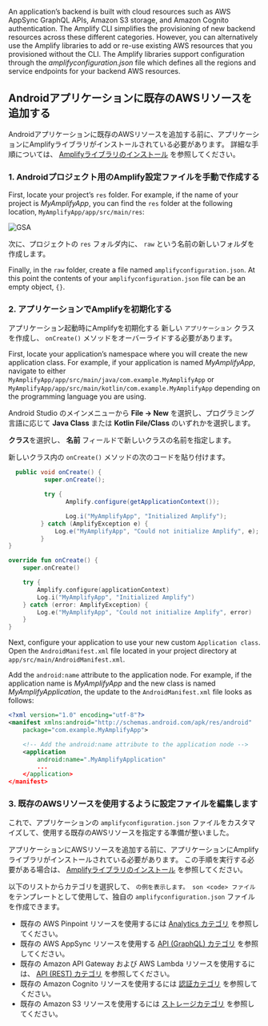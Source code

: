 An application’s backend is built with cloud resources such as AWS AppSync GraphQL APIs, Amazon S3 storage, and Amazon Cognito authentication. The Amplify CLI simplifies the provisioning of new backend resources across these different categories. However, you can alternatively use the Amplify libraries to add or re-use existing AWS resources that you provisioned without the CLI. The Amplify libraries support configuration through the *amplifyconfiguration.json* file which defines all the regions and service endpoints for your backend AWS resources.

## Androidアプリケーションに既存のAWSリソースを追加する

Androidアプリケーションに既存のAWSリソースを追加する前に、アプリケーションにAmplifyライブラリがインストールされている必要があります。 詳細な手順については、 [Amplifyライブラリのインストール](~/lib/project-setup/create-application.md#n2-install-amplify-libraries) を参照してください。

### 1. Androidプロジェクト用のAmplify設定ファイルを手動で作成する

First, locate your project’s `res` folder. For example, if the name of your project is *MyAmplifyApp*, you can find the `res` folder at the following location, `MyAmplifyApp/app/src/main/res`:

![GSA](~/images/project-setup/2_useExistingResources.png)

次に、プロジェクトの `res` フォルダ内に、 `raw` という名前の新しいフォルダを作成します。

Finally, in the `raw` folder, create a file named `amplifyconfiguration.json`. At this point the contents of your `amplifyconfiguration.json` file can be an empty object, `{}`.

### 2. アプリケーションでAmplifyを初期化する
アプリケーション起動時にAmplifyを初期化する 新しい `アプリケーション` クラスを作成し、 `onCreate()` メソッドをオーバーライドする必要があります。

First, locate your application’s namespace where you will create the new application class. For example, if your application is named *MyAmplifyApp*, navigate to either `MyAmplifyApp/app/src/main/java/com.example.MyAmplifyApp` or `MyAmplifyApp/app/src/main/kotlin/com.example.MyAmplifyApp` depending on the programming language you are using.

Android Studio のメインメニューから **File -> New** を選択し、プログラミング言語に応じて **Java Class** または **Kotlin File/Class** のいずれかを選択します。

**クラス**を選択し、 **名前** フィールドで新しいクラスの名前を指定します。

新しいクラス内の `onCreate()` メソッドの次のコードを貼り付けます。

<amplify-block-switcher>

<amplify-block name="Java">

```java
  public void onCreate() {
          super.onCreate();

          try {
                Amplify.configure(getApplicationContext());

                Log.i("MyAmplifyApp", "Initialized Amplify");
         } catch (AmplifyException e) {
             Log.e("MyAmplifyApp", "Could not initialize Amplify", e);
         }
}
```

</amplify-block>

<amplify-block name="Kotlin">

```kotlin
override fun onCreate() {
    super.onCreate()

    try {
        Amplify.configure(applicationContext)
        Log.i("MyAmplifyApp", "Initialized Amplify")
    } catch (error: AmplifyException) {
        Log.e("MyAmplifyApp", "Could not initialize Amplify", error)
    }
}
```

</amplify-block>

</amplify-block-switcher>

Next, configure your application to use your new custom `Application class`. Open the `AndroidManifest.xml` file located in your project directory at `app/src/main/AndroidManifest.xml`.

Add the `android:name` attribute to the application node. For example, if the application name is  *MyAmplifyApp* and the new class is named *MyAmplifyApplication*, the update to the `AndroidManifest.xml` file looks as follows:
```xml
<?xml version="1.0" encoding="utf-8"?>
<manifest xmlns:android="http://schemas.android.com/apk/res/android"
    package="com.example.MyAmplifyApp">

    <!-- Add the android:name attribute to the application node -->
    <application
        android:name=".MyAmplifyApplication"
        ...
    </application>
</manifest>
```

### 3. 既存のAWSリソースを使用するように設定ファイルを編集します

これで、アプリケーションの `amplifyconfiguration.json`  ファイルをカスタマイズして、使用する既存のAWSリソースを指定する準備が整いました。

アプリケーションにAWSリソースを追加する前に、アプリケーションにAmplifyライブラリがインストールされている必要があります。 この手順を実行する必要がある場合は、 [Amplifyライブラリのインストール](~/lib/project-setup/create-application.md#n2-install-amplify-libraries) を参照してください。

以下のリストからカテゴリを選択して、 `の例を表示します。 son <code> ファイル` をテンプレートとして使用して、独自の `amplifyconfiguration.json` ファイルを作成できます。

* 既存の AWS Pinpoint リソースを使用するには [Analytics カテゴリ](~/lib/analytics/existing-resources.md) を参照してください。
* 既存の AWS AppSync リソースを使用する [API (GraphQL) カテゴリ](~/lib/graphqlapi/existing-resources.md) を参照してください。
* 既存の Amazon API Gateway および AWS Lambda リソースを使用するには、 [API (REST) カテゴリ](~/lib/restapi/existing-resources.md) を参照してください。
* 既存の Amazon Cognito リソースを使用するには [認証カテゴリ](~/lib/auth/existing-resources.md) を参照してください。
* 既存の Amazon S3 リソースを使用するには [ストレージカテゴリ](~/lib/storage/existing-resources.md) を参照してください。